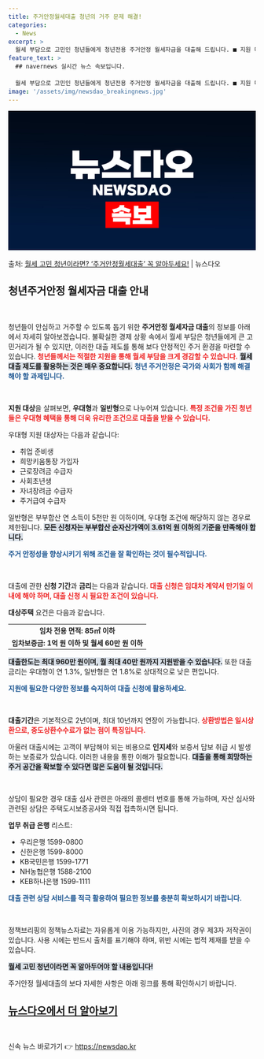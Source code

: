 ```yaml
---
title: 주거안정월세대출 청년의 거주 문제 해결!
categories:
  - News
excerpt: >
  월세 부담으로 고민인 청년들에게 청년전용 주거안정 월세자금을 대출해 드립니다. ■ 지원 대상은 어떻게 되나요…
feature_text: >
  ## navernews 실시간 뉴스 속보입니다.

  월세 부담으로 고민인 청년들에게 청년전용 주거안정 월세자금을 대출해 드립니다. ■ 지원 대상은 어떻게 되나요…
image: '/assets/img/newsdao_breakingnews.jpg'
---
```


![뉴스다오 속보](/assets/img/newsdao_breakingnews.jpg)

<p>출처: <a href="https://newsdao.kr/2702" rel="dofollow">월세 고민 청년이라면? ‘주거안정월세대출’ 꼭 알아두세요!</a> | 뉴스다오</p>

<h2 data-ke-size="size26">청년주거안정 월세자금 대출 안내</h2>

<p data-ke-size="size16">&nbsp;</p>

청년들이 안심하고 거주할 수 있도록 돕기 위한 **주거안정 월세자금 대출**의 정보를 아래에서 자세히 알아보겠습니다. 불확실한 경제 상황 속에서 월세 부담은 청년들에게 큰 고민거리가 될 수 있지만, 이러한 대출 제도를 통해 보다 안정적인 주거 환경을 마련할 수 있습니다. <b><span style="color: #ee2323;">청년들께서는 적절한 지원을 통해 월세 부담을 크게 경감할 수 있습니다.</span></b> <b><span style="background-color: #21538527;">월세 대출 제도를 활용하는 것은 매우 중요합니다.</span></b> <b><span style="color: #1a5490;">청년 주거안정은 국가와 사회가 함께 해결해야 할 과제입니다.</span></b>

<p data-ke-size="size16">&nbsp;</p>

<b>지원 대상</b>을 살펴보면, **우대형**과 **일반형**으로 나누어져 있습니다. <b><span style="color: #ee2323;">특정 조건을 가진 청년들은 우대형 혜택을 통해 더욱 유리한 조건으로 대출을 받을 수 있습니다.</span></b> 

우대형 지원 대상자는 다음과 같습니다:
<ul>
  <li>취업 준비생</li>
  <li>희망키움통장 가입자</li>
  <li>근로장려금 수급자</li>
  <li>사회초년생</li>
  <li>자녀장려금 수급자</li>
  <li>주거급여 수급자</li>
</ul>

일반형은 부부합산 연 소득이 5천만 원 이하이며, 우대형 조건에 해당하지 않는 경우로 제한됩니다. <b><span style="background-color: #21538527;">모든 신청자는 부부합산 순자산가액이 3.61억 원 이하의 기준을 만족해야 합니다.</span></b> 

<b><span style="color: #1a5490;">주거 안정성을 향상시키기 위해 조건을 잘 확인하는 것이 필수적입니다.</span></b>

<p data-ke-size="size16">&nbsp;</p>

대출에 관한 <b>신청 기간</b>과 <b>금리</b>는 다음과 같습니다. <b><span style="color: #ee2323;">대출 신청은 임대차 계약서 만기일 이내에 해야 하며, 대출 신청 시 필요한 조건이 있습니다.</span></b> 

<b>대상주택</b> 요건은 다음과 같습니다.
<table>
    <tr>
        <td style="text-align: center; height: 17px;"><b>임차 전용 면적: 85㎡ 이하</b></td>
    </tr>
    <tr>
        <td style="text-align: center; height: 17px;"><b>임차보증금: 1억 원 이하 및 월세 60만 원 이하</b></td>
    </tr>
</table>

<b><span style="background-color: #21538527;">대출한도는 최대 960만 원이며, 월 최대 40만 원까지 지원받을 수 있습니다.</span></b> 또한 대출금리는 우대형이 연 1.3%, 일반형은 연 1.8%로 상대적으로 낮은 편입니다. 

<b><span style="color: #1a5490;">지원에 필요한 다양한 정보를 숙지하여 대출 신청에 활용하세요.</span></b>

<p data-ke-size="size16">&nbsp;</p>

<b>대출기간</b>은 기본적으로 2년이며, 최대 10년까지 연장이 가능합니다. <b><span style="color: #ee2323;">상환방법은 일시상환으로, 중도상환수수료가 없는 점이 특징입니다.</span></b> 

아울러 대출시에는 고객이 부담해야 되는 비용으로 <b>인지세</b>와 보증서 담보 취급 시 발생하는 보증료가 있습니다. 이러한 내용을 통한 이해가 필요합니다. <b><span style="background-color: #21538527;">대출을 통해 희망하는 주거 공간을 확보할 수 있다면 많은 도움이 될 것입니다.</span></b>

<p data-ke-size="size16">&nbsp;</p>

상담이 필요한 경우 대출 심사 관련은 아래의 콜센터 번호를 통해 가능하며, 자산 심사와 관련된 상담은 주택도시보증공사와 직접 접촉하시면 됩니다. 

<b>업무 취급 은행</b> 리스트:
<ul>
    <li>우리은행 1599-0800</li>
    <li>신한은행 1599-8000</li>
    <li>KB국민은행 1599-1771</li>
    <li>NH농협은행 1588-2100</li>
    <li>KEB하나은행 1599-1111</li>
</ul>

<b><span style="color: #1a5490;">대출 관련 상담 서비스를 적극 활용하여 필요한 정보를 충분히 확보하시기 바랍니다.</span></b>

<p data-ke-size="size16">&nbsp;</p>

정책브리핑의 정책뉴스자료는 자유롭게 이용 가능하지만, 사진의 경우 제3자 저작권이 있습니다. 사용 시에는 반드시 출처를 표기해야 하며, 위반 시에는 법적 제재를 받을 수 있습니다. 

<b><span style="background-color: #21538527;">월세 고민 청년이라면 꼭 알아두어야 할 내용입니다!</span></b> 

주거안정 월세대출의 보다 자세한 사항은 아래 링크를 통해 확인하시기 바랍니다. 
<h2><a href="https://newsdao.kr/2702">뉴스다오에서 더 알아보기</a></h2>

<p data-ke-size="size16">&nbsp;</p> 

신속 뉴스 바로가기 👉 <a href="https://newsdao.kr" rel="dofollow">https://newsdao.kr</a>


